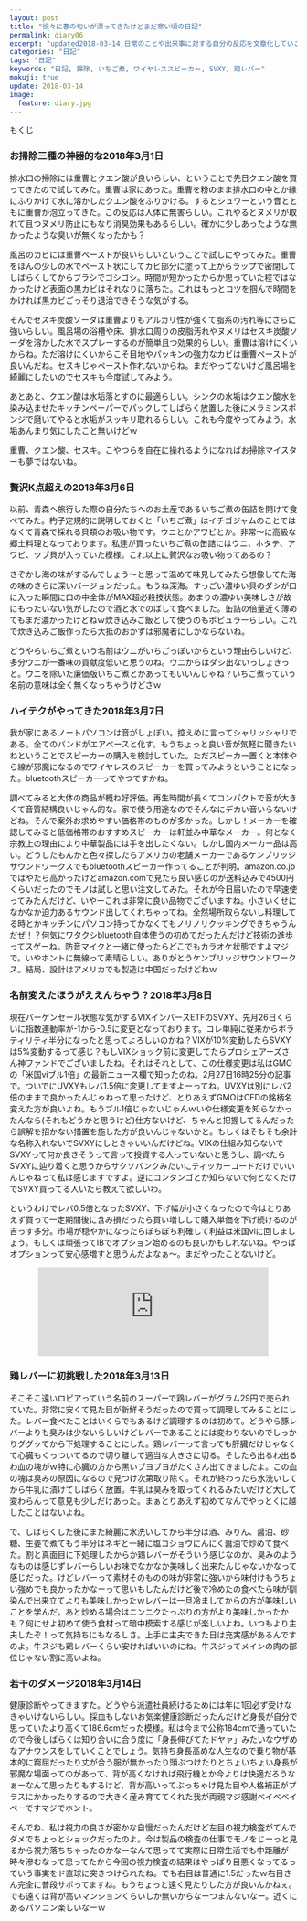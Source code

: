 ```yaml
---
layout: post
title: "徐々に春の匂いが漂ってきたけどまだ寒い頃の日記"
permalink: diary06
excerpt: "updated2018-03-14,日常のことや出来事に対する自分の反応を文章化していこうのコーナーです。特にテーマも設けずにつらつらと書いていくとっても楽しいコーナーです。見る人にとって楽しいコーナーかどうかは定かではありませんよー"
categories: "日記"
tags: "日記"
keywords: "日記, 掃除, いちご煮, ワイヤレススピーカー, SVXY, 鶏レバー"
mokuji: true
update: 2018-03-14
image:
  feature: diary.jpg
---
```


<div id="mokuji"><span>もくじ</span></div>

### お掃除三種の神器的な2018年3月1日

排水口の掃除には重曹とクエン酸が良いらしい、ということで先日クエン酸を買ってきたので試してみた。重曹は家にあった。重曹を粉のまま排水口の中とか縁にふりかけて水に溶かしたクエン酸をふりかける。するとシュワーという音とともに重曹が泡立ってきた。この反応は人体に無害らしい。これやるとヌメリが取れて且つヌメリ防止にもなり消臭効果もあるらしい。確かに少しあったような無かったような臭いが無くなったかも？

風呂のカビには重曹ペーストが良いらしいということで試しにやってみた。重曹をほんの少しの水でペースト状にしてカビ部分に塗って上からラップで密閉してしばらくしてからブラシでゴシゴシ。時間が短かったからか思っていた程ではなかったけど表面の黒カビはそれなりに落ちた。これはもっとコツを掴んで時間をかければ黒カビごっそり退治できそうな気がする。

そんでセスキ炭酸ソーダは重曹よりもアルカリ性が強くて脂系の汚れ等にさらに強いらしい。風呂場の浴槽や床、排水口周りの皮脂汚れやヌメリはセスキ炭酸ソーダを溶かした水でスプレーするのが簡単且つ効果的らしい。重曹は溶けにくいからね。ただ溶けにくいからこそ目地やパッキンの強力なカビは重曹ペーストが良いんだね。セスキじゃペースト作れないからね。まだやってないけど風呂場を綺麗にしたいのでセスキも今度試してみよう。

あとあと、クエン酸は水垢落とすのに最適らしい。シンクの水垢はクエン酸水を染み込ませたキッチンペーパーでパックしてしばらく放置した後にメラミンスポンジで磨いてやると水垢がスッキリ取れるらしい。これも今度やってみよう。水垢あんまり気にしたこと無いけどｗ

重曹、クエン酸、セスキ。こやつらを自在に操れるようになればお掃除マイスターも夢ではないね。

### 贅沢K点超えの2018年3月6日

以前、青森へ旅行した際の自分たちへのお土産であるいちご煮の缶詰を開けて食べてみた。杓子定規的に説明しておくと「いちご煮」はイチゴジャムのことではなくて青森で採れる貝類のお吸い物です。ウニとかアワビとか。非常〜に高級な郷土料理となっております。私達が買ったいちご煮の缶詰にはウニ、ホタテ、アワビ、ツブ貝が入っていた模様。これ以上に贅沢なお吸い物ってあるの？

さぞかし海の味がするんでしょう〜と思って温めて味見してみたら想像してた海の味のさらに深いバージョンだった。もうね深海。すっごい濃ゆい貝のダシが口に入った瞬間に口の中全体がMAX超必殺技状態。あまりの濃ゆい美味しさが故にもったいない気がしたので酒と水でのばして食べました。缶詰の倍量近く薄めてもまだ濃かったけどねｗ炊き込みご飯として使うのもポピュラーらしい。これで炊き込みご飯作ったら大抵のおかずは邪魔者にしかならないね。

どうやらいちご煮という名前はウニがいちごっぽいからという理由らしいけど、多分ウニが一番味の貢献度低いと思うのね。ウニからはダシ出ないっしょきっと。ウニを除いた廉価版いちご煮とかあってもいいんじゃね？いちご煮っていう名前の意味は全く無くなっちゃうけどさｗ

### ハイテクがやってきた2018年3月7日

我が家にあるノートパソコンは音がしょぼい。控えめに言ってシャリッシャリである。全てのバンドがエアベースと化す。もうちょっと良い音が気軽に聞きたいねということでスピーカーの購入を検討していた。ただスピーカー置くと本体やら線が邪魔になるのでワイヤレスのスピーカーを買ってみようということになった。bluetoothスピーカーってやつですかね。

調べてみると大体の商品が概ね好評価。再生時間が長くてコンパクトで音が大きくて音質結構良いじゃん的な。家で使う用途なのでそんなにデカい音いらないけどね。そんで案外お求めやすい価格帯のものが多かった。しかし！メーカーを確認してみると低価格帯のおすすめスピーカーは軒並み中華なメーカー。何となく宗教上の理由により中華製品には手を出したくない。しかし国内メーカー品は高い。どうしたもんかと色々探したらアメリカの老舗メーカーであるケンブリッジサウンドワークスでもbluetoothスピーカー作ってることが判明。amazon.co.jpではやたら高かったけどamazon.comで見たら良い感じのが送料込みで4500円くらいだったのでモノは試しと思い注文してみた。それが今日届いたので早速使ってみたんだけど、いやーこれは非常に良い品物でございますね。小さいくせになかなか迫力あるサウンド出してくれちゃってね。全然場所取らないし料理してる時とかキッチンにパソコン持ってかなくてもノリノリクッキングできちゃうんだぜ！？何気にワタクシbluetooth自体使うの初めてだったんだけど技術の進歩ってスゲーね。防音マイクと一緒に使ったらどこでもカラオケ状態ですよマジで。いやホントに無線って素晴らしい。ありがとうケンブリッジサウンドワークス。結局、設計はアメリカでも製造は中国だったけどねｗ

### 名前変えたほうがええんちゃう？2018年3月8日

現在バーゲンセール状態な気がするVIXインバースETFのSVXY、先月26日くらいに指数連動率が-1から-0.5に変更となっております。コレ単純に従来からボラティリティ半分になったと思ってよろしいのかね？VIXが10%変動したらSVXYは5%変動するって感じ？もしVIXショック前に変更してたらプロシェアーズさん神ファンドでございましたね。それはそれとして、この仕様変更は私はGMOの「米国viブル1倍」の最新ニュース欄で知ったのね。2月27日16時25分の記事で。ついでにUVXYもレバ1.5倍に変更してますよーってね。UVXYは別にレバ2倍のままで良かったんじゃねって思ったけど、とりあえずGMOはCFDの銘柄名変えた方が良いよね。もうブル1倍じゃないじゃんｗいや仕様変更を知らなかったんなら(それもどうかと思うけど)仕方ないけど、ちゃんと把握してるんだったら誤解を招かない措置を施した方が良いんじゃないかと。もしくはそもそも余計な名称入れないでSVXYにしときゃいいんだけどね。VIXの仕組み知らないでSVXYって何か良さそうって言って投資する人っていないと思うし、調べたらSVXYに辿り着くと思うからサクソバンクみたいにティッカーコードだけでいいんじゃねって私は感じますですよ。逆にコンタンゴとか知らないで何となくだけでSVXY買ってる人いたら教えて欲しいわ。

というわけでレバ0.5倍となったSVXY、下げ幅が小さくなったので今はとりあえず買って一定期間後に含み損だったら買い増しして購入単価を下げ続けるのが吉っす多分。市場が穏やかになったらぼちぼち利確して利益は米国viに回しましょう。もしくは頑張ってIBでオプション始めるのも良いかもしれないね。やっぱオプションって安心感増すと思うんだよなぁ〜。まだやったことないけど。

<iframe style="border:none;display:block;margin:0 auto;overflow:hidden;height:155px;width:80%;max-width:80%;" title="ProShares ETFs: Products" src="http://hatenablog.com/embed?url=http://www.proshares.com/funds/#fundGroup=volatility"></iframe>

### 鶏レバーに初挑戦した2018年3月13日

そこそこ遠いロピアっていう名前のスーパーで鶏レバーがグラム29円で売られていた。非常に安くて見た目が新鮮そうだったので買って調理してみることにした。レバー食べたことはいくらでもあるけど調理するのは初めて。どうやら豚レバーよりも臭みは少ないらしいけどレバーであることには変わりないのでしっかりググッてから下処理することにした。鶏レバーって言っても肝臓だけじゃなくて心臓もくっついてるので切り離して適当な大きさに切る。そしたら出るわ出るわ血の塊がｗ特に心臓の方から黒いブヨブヨがたくさん出てきましたよ。この血の塊は臭みの原因になるので見つけ次第取り除く。それが終わったら水洗いしてから牛乳に漬けてしばらく放置。牛乳は臭みを取ってくれるみたいだけど大して変わらんって意見も少しだけあった。まぁとりあえず初めてなんでやっとくに越したことはないよね。

で、しばらくした後にまた綺麗に水洗いしてから半分は酒、みりん、醤油、砂糖、生姜で煮てもう半分はネギと一緒に塩コショウにんにく醤油で炒めて食べた。割と真面目に下処理したからか鶏レバーがそういう感じなのか、臭みのようなものは感じずレバーらしいお味でなかなか美味しく出来たんじゃないかなって感じだった。けどレバーって素材そのものの味が非常に強いから味付けもうちょい強めでも良かったかなーって思いもしたんだけど後で冷めたの食べたら味が馴染んで出来立てよりも美味しかったｗレバーは一旦冷ましてからの方が美味しいことを学んだ。あと炒める場合はニンニクたっぷりの方がより美味しかったかも？何にせよ初めて使う食材って暗中模索する感じが楽しいよね。いつもより主夫したぞ！って気持ちにもなるしさ。上手に主夫できた日は充実感があるんですのよ。牛スジも鶏レバーくらい安ければいいのにね。牛スジってメインの肉の部位じゃない割に高いよね。

### 若干のダメージ2018年3月14日

健康診断やってきますた。どうやら派遣社員続けるためには年に1回必ず受けなきゃいけないらしい。採血もしないお気楽健康診断だったんだけど身長が自分で思っていたより高くて186.6cmだった模様。私は今まで公称184cmで通っていたので今後しばらくは知り合いに合う度に「身長伸びてたドヤァ」みたいなウザめなアナウンスをしていくことでしょう。気持ち身長高めな人生なので乗り物が基本的に窮屈だったり丈が合う服が無かったり頭ぶつけたりとちょいちょい身長が邪魔な場面ってのがあって、背が高くなければ飛行機とか今よりは快適だろうなぁーなんて思ったりもするけど、背が高いってぶっちゃけ見た目や人格補正がプラスにかかったりするので大きく産み育ててくれた我が両親マジ感謝ベイベベイベーですマジでホント。

そんでね、私は視力の良さが密かな自慢だったんだけど左目の視力検査がてんでダメでちょっとショックだったのよ。今は製品の検査の仕事でモノをじーっと見るから視力落ちちゃったのかなーなんて思ってて実際に日常生活でも中距離が時々滲むなって思ってたから今回の視力検査の結果はやっぱり目悪くなってるっていう事実をド直球に突きつけられたね。でも右目は普通に1.5だったｗ右目さん完全に普段サボってますね。もうちょっと遠く見たりした方が良いんかねぇ。でも遠くは背が高いマンションくらいしか無いからなーつまんないなー。近くにあるパソコン楽しいなーｗ